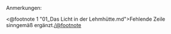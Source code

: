 <div class="anmerkungen">Anmerkungen:</div>

<@footnote 1 "01_Das Licht in der Lehmhütte.md">Fehlende Zeile sinngemäß ergänzt.</@footnote>


